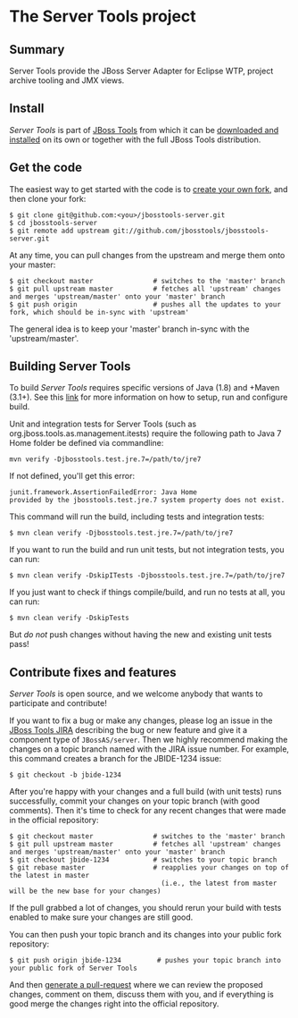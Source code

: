 # The Server Tools project

## Summary

Server Tools provide the JBoss Server Adapter for Eclipse WTP, project archive tooling and JMX views.

## Install

_Server Tools_ is part of [JBoss Tools](http://jboss.org/tools) from
which it can be [downloaded and installed](http://jboss.org/tools/download)
on its own or together with the full JBoss Tools distribution.

## Get the code

The easiest way to get started with the code is to [create your own fork](http://help.github.com/forking/), 
and then clone your fork:

    $ git clone git@github.com:<you>/jbosstools-server.git
    $ cd jbosstools-server
    $ git remote add upstream git://github.com/jbosstools/jbosstools-server.git
	
At any time, you can pull changes from the upstream and merge them onto your master:

    $ git checkout master               # switches to the 'master' branch
    $ git pull upstream master          # fetches all 'upstream' changes and merges 'upstream/master' onto your 'master' branch
    $ git push origin                   # pushes all the updates to your fork, which should be in-sync with 'upstream'

The general idea is to keep your 'master' branch in-sync with the
'upstream/master'.

## Building Server Tools

To build _Server Tools_ requires specific versions of Java (1.8) and
+Maven (3.1+). See this [link](https://github.com/jbosstools/jbosstools-devdoc/blob/master/building/build_from_commandline.adoc) for more information on how to setup, run and configure build.

Unit and integration tests for Server Tools (such as org.jboss.tools.as.management.itests) require the following path to Java 7 Home folder be defined via commandline:

	mvn verify -Djbosstools.test.jre.7=/path/to/jre7

If not defined, you'll get this error:

	junit.framework.AssertionFailedError: Java Home 
	provided by the jbosstools.test.jre.7 system property does not exist.

This command will run the build, including tests and integration tests:

    $ mvn clean verify -Djbosstools.test.jre.7=/path/to/jre7

If you want to run the build and run unit tests, but not integration tests, you can run:

    $ mvn clean verify -DskipITests -Djbosstools.test.jre.7=/path/to/jre7

If you just want to check if things compile/build, and run no tests at all, you can run:

	$ mvn clean verify -DskipTests

But *do not* push changes without having the new and existing unit tests pass!
 
## Contribute fixes and features

_Server Tools_ is open source, and we welcome anybody that wants to
participate and contribute!

If you want to fix a bug or make any changes, please log an issue in
the [JBoss Tools JIRA](https://issues.redhat.com/browse/JBIDE)
describing the bug or new feature and give it a component type of
`JBossAS/server`. Then we highly recommend making the changes on a
topic branch named with the JIRA issue number. For example, this
command creates a branch for the JBIDE-1234 issue:

	$ git checkout -b jbide-1234

After you're happy with your changes and a full build (with unit
tests) runs successfully, commit your changes on your topic branch
(with good comments). Then it's time to check for any recent changes
that were made in the official repository:

	$ git checkout master               # switches to the 'master' branch
	$ git pull upstream master          # fetches all 'upstream' changes and merges 'upstream/master' onto your 'master' branch
	$ git checkout jbide-1234           # switches to your topic branch
	$ git rebase master                 # reapplies your changes on top of the latest in master
	                                      (i.e., the latest from master will be the new base for your changes)

If the pull grabbed a lot of changes, you should rerun your build with
tests enabled to make sure your changes are still good.

You can then push your topic branch and its changes into your public fork repository:

	$ git push origin jbide-1234         # pushes your topic branch into your public fork of Server Tools

And then [generate a pull-request](http://help.github.com/pull-requests/) where we can
review the proposed changes, comment on them, discuss them with you,
and if everything is good merge the changes right into the official
repository.
